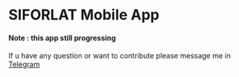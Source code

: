 # SIFORLAT Mobile App

#### Note : this app still progressing 

If u have any question or want to contribute please message me in [Telegram](http://t.me/mochamadarifin "Telegram")
